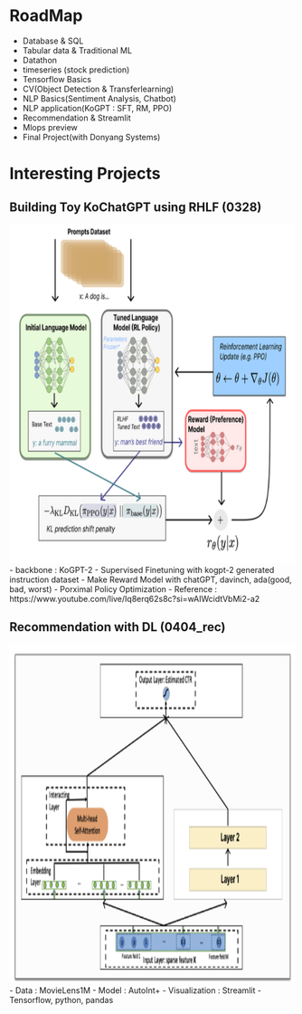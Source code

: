 # RoadMap
- Database & SQL
- Tabular data & Traditional ML
- Datathon
- timeseries (stock prediction)
- Tensorflow Basics
- CV(Object Detection & Transferlearning)
- NLP Basics(Sentiment Analysis, Chatbot)
- NLP application(KoGPT : SFT, RM, PPO)
- Recommendation & Streamlit
- Mlops preview
- Final Project(with Donyang Systems)

# Interesting Projects

## Building Toy KoChatGPT using RHLF (0328)
<img src="./img/RHLF.png" width="600" height="600"/>
- backbone : KoGPT-2
- Supervised Finetuning with kogpt-2 generated instruction dataset
- Make Reward Model with chatGPT, davinch, ada(good, bad, worst)
- Porximal Policy Optimization
- Reference : https://www.youtube.com/live/Iq8erq62s8c?si=wAIWcidtVbMi2-a2


## Recommendation with DL (0404_rec)
<img src="./img/AutoInt.png" width="600" height="600"/>
- Data : MovieLens1M
- Model : AutoInt+
- Visualization : Streamlit
- Tensorflow, python, pandas